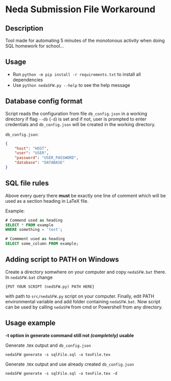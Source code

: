 # Neda Submission File Workaround

## Description
Tool made for automating 5 minutes of the monotonous activity when doing SQL homework for school...

## Usage
- Run `python -m pip install -r requirements.txt` to install all dependencies
- Use `python nedaSFW.py --help` to see the help message

## Database config format
Script reads the configuration from file `db_config.json` in a working directory if flag `--db` (`-d`) is set and if not, user is prompted to enter credentials and `db_config.json` will be created in the working directory.

`db_config.json`:
```json
{
    "host": "HOST",
    "user": "USER",
    "password": "USER_PASSWORD",
    "database": "DATABASE"
}
```

## SQL file rules
Above every query there **must** be exactly one line of comment which will be used as a section heading in LaTeX file.

Example:
```SQL
# Commend used as heading
SELECT * FROM example
WHERE something = 'test';

# Commment used as heading
SELECT some_column FROM example;
```

## Adding script to PATH on Windows
Create a directory somwhere on your computer and copy `nedaSFW.bat` there. In `nedaSFW.bat` change 
```
{PUT YOUR SCRIPT (nedSFW.py) PATH HERE}
```
with path to `src/nedaSFW.py` script on your computer.
Finally, edit PATH environmental variable and add folder containing `nedaSFW.bat`. Now script can be used by calling `nedaSFW` from cmd or Powershell from any directory.

## Usage example
**-t option in generate command still not *(completely)* usable**

Generate .tex output and `db_config.json`
```
nedaSFW generate -s sqlFile.sql -o texFile.tex
```

Generate .tex output and use already created `db_config.json`
```
nedaSFW generate -s sqlFile.sql -o texFile.tex -d
```